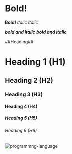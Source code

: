 # **Bold!**
__Bold!__
_italic_
*italic*

***bold and italic***
___bold and italic___

##Heading##

# Heading 1 (H1)
## Heading 2 (H2)
### Heading 3 (H3)
#### Heading 4 (H4)
##### Heading 5 (H5)
###### Heading 6 (H6)



![programmng-language](https://github.com/user-attachments/assets/a9023cae-f7c7-4b68-8a9f-ac0ed53b372d)

